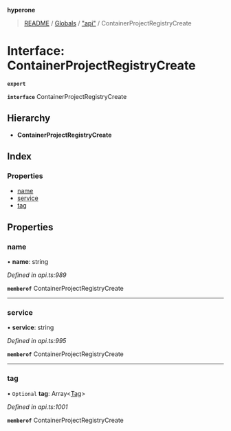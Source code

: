 **hyperone**

> [README](../README.md) / [Globals](../globals.md) / ["api"](../modules/_api_.md) / ContainerProjectRegistryCreate

# Interface: ContainerProjectRegistryCreate

**`export`** 

**`interface`** ContainerProjectRegistryCreate

## Hierarchy

* **ContainerProjectRegistryCreate**

## Index

### Properties

* [name](_api_.containerprojectregistrycreate.md#name)
* [service](_api_.containerprojectregistrycreate.md#service)
* [tag](_api_.containerprojectregistrycreate.md#tag)

## Properties

### name

•  **name**: string

*Defined in api.ts:989*

**`memberof`** ContainerProjectRegistryCreate

___

### service

•  **service**: string

*Defined in api.ts:995*

**`memberof`** ContainerProjectRegistryCreate

___

### tag

• `Optional` **tag**: Array\<[Tag](_api_.tag.md)>

*Defined in api.ts:1001*

**`memberof`** ContainerProjectRegistryCreate

